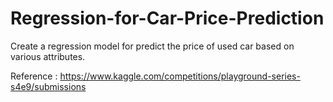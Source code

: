 # Regression-for-Car-Price-Prediction
Create a regression model for predict the price of used car based on various attributes.




Reference : https://www.kaggle.com/competitions/playground-series-s4e9/submissions
